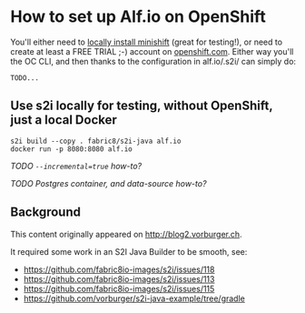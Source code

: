 # How to set up Alf.io on OpenShift

You'll either need to [locally install minishift](https://docs.openshift.org/latest/minishift/index.html) (great for testing!),
or need to create at least a FREE TRIAL ;-) account on [openshift.com](https://www.openshift.com).
Either way you'll the OC CLI, and then thanks to the configuration in alf.io/.s2i/ can simply do:

    TODO...


## Use s2i locally for testing, without OpenShift, just a local Docker

    s2i build --copy . fabric8/s2i-java alf.io
    docker run -p 8080:8080 alf.io

_TODO `--incremental=true` how-to?_

_TODO Postgres container, and data-source how-to?_


## Background

This content originally appeared on http://blog2.vorburger.ch.

It required some work in an S2I Java Builder to be smooth, see:

* https://github.com/fabric8io-images/s2i/issues/118
* https://github.com/fabric8io-images/s2i/issues/113
* https://github.com/fabric8io-images/s2i/issues/115
* https://github.com/vorburger/s2i-java-example/tree/gradle
